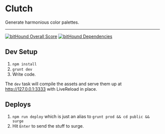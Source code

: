 Clutch
=====

Generate harmonious color palettes.

<hr />

[![bitHound Overall Score](https://www.bithound.io/github/LoudBit/clutch/badges/score.svg)](https://www.bithound.io/github/LoudBit/clutch)
[![bitHound Dependencies](https://www.bithound.io/github/LoudBit/clutch/badges/dependencies.svg)](https://www.bithound.io/github/LoudBit/clutch/master/dependencies/npm)

## Dev Setup

1. `npm install`
2. `grunt dev`
3. Write code.

The `dev` task will compile the assets and serve them up at http://127.0.0.1:3333 with LiveReload in place.

## Deploys

1. `npm run deploy` which is just an alias to `grunt prod && cd public && surge`
2. Hit `Enter` to send the stuff to surge.
